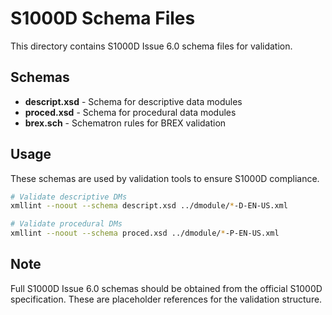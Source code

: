 # S1000D Schema Files

This directory contains S1000D Issue 6.0 schema files for validation.

## Schemas

- **descript.xsd** - Schema for descriptive data modules
- **proced.xsd** - Schema for procedural data modules
- **brex.sch** - Schematron rules for BREX validation

## Usage

These schemas are used by validation tools to ensure S1000D compliance.

```bash
# Validate descriptive DMs
xmllint --noout --schema descript.xsd ../dmodule/*-D-EN-US.xml

# Validate procedural DMs
xmllint --noout --schema proced.xsd ../dmodule/*-P-EN-US.xml
```

## Note

Full S1000D Issue 6.0 schemas should be obtained from the official S1000D specification.
These are placeholder references for the validation structure.
